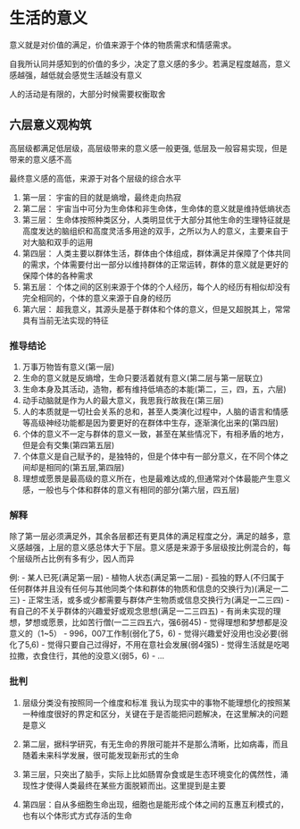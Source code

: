 # 生活的意义

意义就是对价值的满足，价值来源于个体的物质需求和情感需求。

自我所认同并感知到的价值的多少，决定了意义感的多少。若满足程度越高，意义感越强，越低就会感觉生活越没有意义

人的活动是有限的，大部分时候需要权衡取舍

## 六层意义观构筑

高层级都满足低层级，高层级带来的意义感一般更强, 低层及一般容易实现，但是带来的意义感不高

最终意义感的高低，来源于对各个层级的综合水平

1. 第一层： 宇宙的目的就是熵增，最终走向热寂
2. 第二层： 宇宙当中可分为生命体和非生命体，生命体的意义就是维持低熵状态
3. 第三层： 生命体按照种类区分，人类明显优于大部分其他生命的生理特征就是高度发达的脑组织和高度灵活多用途的双手，之所以为人的意义，主要来自于对大脑和双手的运用
4. 第四层： 人类主要以群体生活，群体由个体组成，群体满足并保障了个体共同的需求，个体需要付出一部分以维持群体的正常运转，群体的意义就是更好的保障个体的各种需求
5. 第五层： 个体之间的区别来源于个体的个人经历，每个人的经历有相似却没有完全相同的，个体的意义来源于自身的经历
6. 第六层： 超我意义，其源头是基于群体和个体的意义，但是又超脱其上，常常具有当前无法实现的特征

### 推导结论

1. 万事万物皆有意义(第一层)
2. 生命的意义就是反熵增，生命只要活着就有意义(第二层与第一层联立)
3. 生命本身及其活动，造物，都有维持低墒态的本能(第二，三，四，五，六层)
4. 动手动脑就是作为人的最大意义，我思我行故我在(第三层)
5. 人的本质就是一切社会关系的总和，甚至人类演化过程中，人脑的语言和情感等高级神经功能都是因为要更好的在群体中生存，逐渐演化出来的(第四层)
6. 个体的意义不一定与群体的意义一致，甚至在某些情况下，有相矛盾的地方，但是会有交集(第四第五层)
7. 个体意义是自己赋予的，是独特的，但是个体中有一部分意义，在不同个体之间却是相同的(第五层,第四层)
8. 理想或愿景是最高级的意义所在，也是最难达成的,但通常对个体最能产生意义感，一般也与个体和群体的意义有相同的部分(第六层，四五层)

### 解释

除了第一层必须满足外，其余各层都还有更具体的满足程度之分，满足的越多，意义感越强，上层的意义感总体大于下层。意义感是来源于多层级按比例混合的，每个层级所占比例有多有少，因人而异

例:
    - 某人已死(满足第一层)
    - 植物人状态(满足第一二层)
    - 孤独的野人(不归属于任何群体并且没有任何与其他同类个体和群体的物质和信息的交换行为)(满足一二三)
    - 正常生活，或多或少都需要与群体产生物质或信息交换行为(满足一二三四)
    - 有自己的不关乎群体的兴趣爱好或观念思想(满足一二三四五)
    - 有尚未实现的理想，梦想或愿景，比如苦行僧(一二三四五六，强6弱45)
    - 觉得理想和梦想都是没意义的（1~5）
    - 996，007工作制(弱化了5，6)
    - 觉得兴趣爱好没用也没必要(弱化了5,6)
    - 觉得只要自己过得好，不用在意社会发展(弱4强5)
    - 觉得生活就是吃喝拉撒，衣食住行，其他的没意义(弱5，6)
    - ...

### 批判

1. 层级分类没有按照同一个维度和标准
我认为现实中的事物不能理想化的按照某一种维度很好的界定和区分，关键在于是否能把问题解决，在这里解决的问题是意义

2. 第二层，据科学研究，有无生命的界限可能并不是那么清晰，比如病毒，而且随着未来科学发展，很可能发现新形式的生命

3. 第三层，只突出了脑手，实际上比如肠胃杂食或是生态环境变化的偶然性，涌现性才使得人类最终在某些方面脱颖而出。这里提到是主要

4. 第四层：自从多细胞生命出现，细胞也是能形成个体之间的互惠互利模式的，也有以个体形式方式存活的生命
